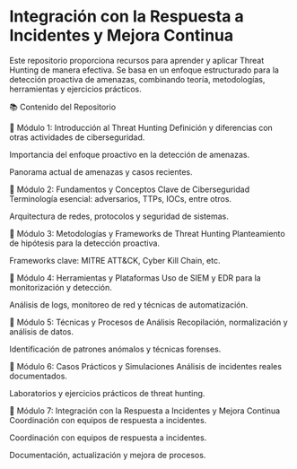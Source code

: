 # Integración con la Respuesta a Incidentes y Mejora Continua
Este repositorio proporciona recursos para aprender y aplicar Threat Hunting de manera efectiva. Se basa en un enfoque estructurado para la detección proactiva de amenazas, combinando teoría, metodologías, herramientas y ejercicios prácticos.

📚 Contenido del Repositorio



🔹 Módulo 1: Introducción al Threat Hunting
Definición y diferencias con otras actividades de ciberseguridad.

Importancia del enfoque proactivo en la detección de amenazas.

Panorama actual de amenazas y casos recientes.

🔹 Módulo 2: Fundamentos y Conceptos Clave de Ciberseguridad
Terminología esencial: adversarios, TTPs, IOCs, entre otros.

Arquitectura de redes, protocolos y seguridad de sistemas.

🔹 Módulo 3: Metodologías y Frameworks de Threat Hunting
Planteamiento de hipótesis para la detección proactiva.

Frameworks clave: MITRE ATT&CK, Cyber Kill Chain, etc.

🔹 Módulo 4: Herramientas y Plataformas
Uso de SIEM y EDR para la monitorización y detección.

Análisis de logs, monitoreo de red y técnicas de automatización.

🔹 Módulo 5: Técnicas y Procesos de Análisis
Recopilación, normalización y análisis de datos.

Identificación de patrones anómalos y técnicas forenses.

🔹 Módulo 6: Casos Prácticos y Simulaciones
Análisis de incidentes reales documentados.

Laboratorios y ejercicios prácticos de threat hunting.

🔹 Módulo 7: Integración con la Respuesta a Incidentes y Mejora Continua
Coordinación con equipos de respuesta a incidentes.

Coordinación con equipos de respuesta a incidentes.

Documentación, actualización y mejora de procesos.
